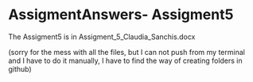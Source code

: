 # AssigmentAnswers- Assigment5

The Assigment5 is in Assigment_5_Claudia_Sanchis.docx

(sorry for the mess with all the files, but I can not push from my terminal and I have to do it manually, I have to find the way of creating folders in github)
